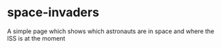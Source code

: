 # space-invaders
A simple page which shows which astronauts are in space and where the ISS is at the moment
